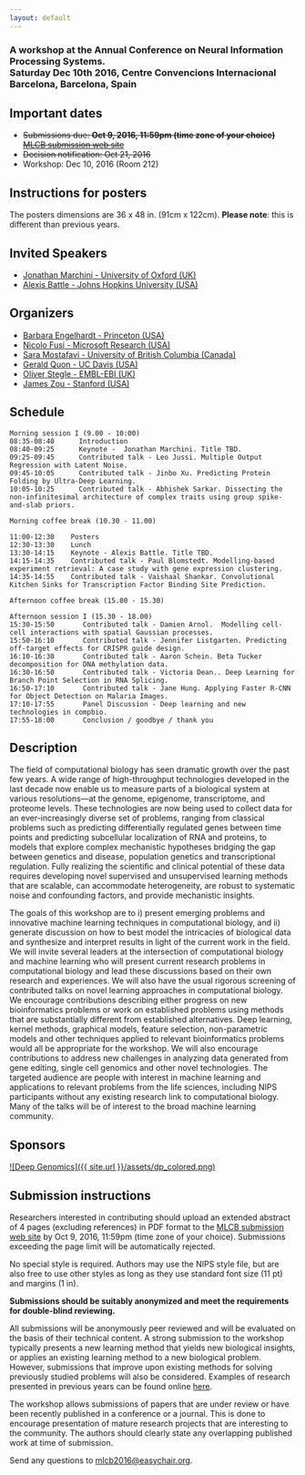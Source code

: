 ```yaml
---
layout: default
---
```


<h3> A workshop at the Annual Conference on Neural Information Processing Systems.<br /> Saturday Dec 10th 2016, Centre Convencions Internacional Barcelona, Barcelona, Spain </h3>

## Important dates
   * ~~Submissions due: **Oct 9, 2016, 11:59pm (time zone of your choice)** [MLCB submission web site](https://easychair.org/conferences/?conf=mlcb2016)~~
   * ~~Decision notification: Oct 21, 2016~~
   * Workshop: Dec 10, 2016 (Room 212)

## Instructions for posters
The posters dimensions are 36 x 48 in. (91cm x 122cm). **Please note**: this is different than previous years.

## Invited Speakers
   * [Jonathan Marchini - University of Oxford (UK)](http://www.stats.ox.ac.uk/~marchini/)
   * [Alexis Battle - Johns Hopkins University (USA)](http://battlelab.jhu.edu/)

## Organizers
   * [Barbara Engelhardt - Princeton (USA)](https://www.cs.princeton.edu/~bee/)
   * [Nicolo Fusi - Microsoft Research (USA)](http://www.nicolofusi.com)
   * [Sara Mostafavi - University of British Columbia (Canada)](http://saramostafavi.github.io/)
   * [Gerald Quon - UC Davis (USA)](http://qlab.faculty.ucdavis.edu/)
   * [Oliver Stegle - EMBL-EBI (UK)](http://www.ebi.ac.uk/research/stegle)
   * [James Zou - Stanford (USA)](http://people.fas.harvard.edu/~jzou/)

## Schedule
```
Morning session I (9.00 - 10:00)  
08:35-08:40      Introduction  
08:40-09:25      Keynote -  Jonathan Marchini. Title TBD.
09:25-09:45      Contributed talk - Leo Jussi. Multiple Output Regression with Latent Noise.  
09:45-10:05      Contributed talk - Jinbo Xu. Predicting Protein Folding by Ultra-Deep Learning.  
10:05-10:25      Contributed talk - Abhishek Sarkar. Dissecting the non-infinitesimal architecture of complex traits using group spike-and-slab priors.  

Morning coffee break (10.30 - 11.00)

11:00-12:30    Posters
12:30-13:30    Lunch
13:30-14:15    Keynote - Alexis Battle. Title TBD.
14:15-14:35    Contributed talk - Paul Blomstedt. Modelling-based experiment retrieval: A case study with gene expression clustering.
14:35-14:55    Contributed talk - Vaishaal Shankar. Convolutional Kitchen Sinks for Transcription Factor Binding Site Prediction.

Afternoon coffee break (15.00 - 15.30)

Afternoon session I (15.30 - 18.00)
15:30-15:50       Contributed talk - Damien Arnol.  Modelling cell-cell interactions with spatial Gaussian processes.
15:50-16:10       Contributed talk - Jennifer Listgarten. Predicting off-target effects for CRISPR guide design.
16:10-16:30       Contributed talk - Aaron Schein. Beta Tucker decomposition for DNA methylation data.
16:30-16:50       Contributed talk - Victoria Dean.. Deep Learning for Branch Point Selection in RNA Splicing.
16:50-17:10       Contributed talk - Jane Hung. Applying Faster R-CNN for Object Detection on Malaria Images.
17:10-17:55       Panel Discussion - Deep learning and new technologies in compbio.  
17:55-18:00       Conclusion / goodbye / thank you
```

## Description
The field of computational biology has seen dramatic growth over the past few years. A wide range of high-throughput technologies developed in the last decade now enable us to measure parts of a biological system at various resolutions—at the genome, epigenome, transcriptome, and proteome levels. These technologies are now being used to collect data for an ever-increasingly diverse set of problems, ranging from classical problems such as predicting differentially regulated genes between time points and predicting subcellular localization of RNA and proteins, to models that explore complex mechanistic hypotheses bridging the gap between genetics and disease, population genetics and transcriptional regulation. Fully realizing the scientific and clinical potential of these data requires developing novel supervised and unsupervised learning methods that are scalable, can accommodate heterogeneity, are robust to systematic noise and confounding factors, and provide mechanistic insights. 

The goals of this workshop are to i) present emerging problems and innovative machine learning techniques in computational biology, and ii) generate discussion on how to best model the intricacies of biological data and synthesize and interpret results in light of the current work in the field. We will invite several leaders at the intersection of computational biology and machine learning who will present current research problems in computational biology and lead these discussions based on their own research and experiences. We will also have the usual rigorous screening of contributed talks on novel learning approaches in computational biology. We encourage contributions describing either progress on new bioinformatics problems or work on established problems using methods that are substantially different from established alternatives. Deep learning, kernel methods, graphical models, feature selection, non-parametric models and other techniques applied to relevant bioinformatics problems would all be appropriate for the workshop. We will also encourage contributions to address new challenges in analyzing data generated from gene editing, single cell genomics and other novel technologies. The targeted audience are people with interest in machine learning and applications to relevant problems from the life sciences, including NIPS participants without any existing research link to computational biology. Many of the talks will be of interest to the broad machine learning community.  


## Sponsors
 
[![Deep Genomics]({{ site.url }}/assets/dp_colored.png)](http://www.deepgenomics.com/)


## Submission instructions

Researchers interested in contributing should upload an extended abstract of 4 pages (excluding references) in PDF format to the [MLCB submission web site](https://easychair.org/conferences/?conf=mlcb2016) by Oct 9, 2016, 11:59pm (time zone of your choice). Submissions exceeding the page limit will be automatically rejected.

No special style is required. Authors may use the NIPS style file, but are also free to use other styles as long as they use standard font size (11 pt) and margins (1 in). 

**Submissions should be suitably anonymized and meet the requirements for double-blind reviewing.**

All submissions will be anonymously peer reviewed and will be evaluated on the basis of their technical content.  A strong submission to the workshop typically presents a new learning method that yields new biological insights, or applies an existing learning method to a new biological problem.  However, submissions that improve upon existing methods for solving previously studied problems will also be considered. Examples of research presented in previous years can be found online [here](http://raetschlab.org:10080/nipscompbio/).

The workshop allows submissions of papers that are under review or have been recently published in a conference or a journal. This is done to encourage presentation of mature research projects that are interesting to the community. The authors should clearly state any overlapping published work at time of submission. 

Send any questions to mlcb2016@easychair.org.


